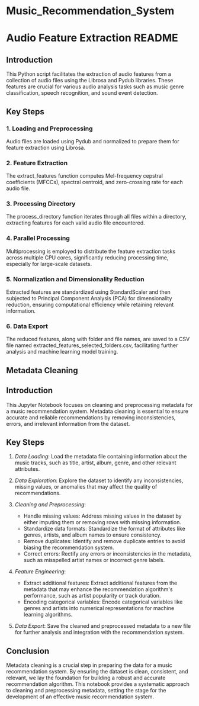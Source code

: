 # Music_Recommendation_System

# Audio Feature Extraction README

## Introduction

This Python script facilitates the extraction of audio features from a collection of audio files using the Librosa and Pydub libraries. These features are crucial for various audio analysis tasks such as music genre classification, speech recognition, and sound event detection.

## Key Steps

### 1. Loading and Preprocessing

Audio files are loaded using Pydub and normalized to prepare them for feature extraction using Librosa.

### 2. Feature Extraction

The extract_features function computes Mel-frequency cepstral coefficients (MFCCs), spectral centroid, and zero-crossing rate for each audio file.

### 3. Processing Directory

The process_directory function iterates through all files within a directory, extracting features for each valid audio file encountered.

### 4. Parallel Processing

Multiprocessing is employed to distribute the feature extraction tasks across multiple CPU cores, significantly reducing processing time, especially for large-scale datasets.

### 5. Normalization and Dimensionality Reduction

Extracted features are standardized using StandardScaler and then subjected to Principal Component Analysis (PCA) for dimensionality reduction, ensuring computational efficiency while retaining relevant information.

### 6. Data Export

The reduced features, along with folder and file names, are saved to a CSV file named extracted_features_selected_folders.csv, facilitating further analysis and machine learning model training.



## Metadata Cleaning

## Introduction
This Jupyter Notebook focuses on cleaning and preprocessing metadata for a music recommendation system. Metadata cleaning is essential to ensure accurate and reliable recommendations by removing inconsistencies, errors, and irrelevant information from the dataset. 

## Key Steps
1. *Data Loading*: Load the metadata file containing information about the music tracks, such as title, artist, album, genre, and other relevant attributes.

2. *Data Exploration*: Explore the dataset to identify any inconsistencies, missing values, or anomalies that may affect the quality of recommendations.

3. *Cleaning and Preprocessing*:
   - Handle missing values: Address missing values in the dataset by either imputing them or removing rows with missing information.
   - Standardize data formats: Standardize the format of attributes like genres, artists, and album names to ensure consistency.
   - Remove duplicates: Identify and remove duplicate entries to avoid biasing the recommendation system.
   - Correct errors: Rectify any errors or inconsistencies in the metadata, such as misspelled artist names or incorrect genre labels.

4. *Feature Engineering*:
   - Extract additional features: Extract additional features from the metadata that may enhance the recommendation algorithm's performance, such as artist popularity or track duration.
   - Encoding categorical variables: Encode categorical variables like genres and artists into numerical representations for machine learning algorithms.

5. *Data Export*: Save the cleaned and preprocessed metadata to a new file for further analysis and integration with the recommendation system.

## Conclusion
Metadata cleaning is a crucial step in preparing the data for a music recommendation system. By ensuring the dataset is clean, consistent, and relevant, we lay the foundation for building a robust and accurate recommendation algorithm. This notebook provides a systematic approach to cleaning and preprocessing metadata, setting the stage for the development of an effective music recommendation system.


